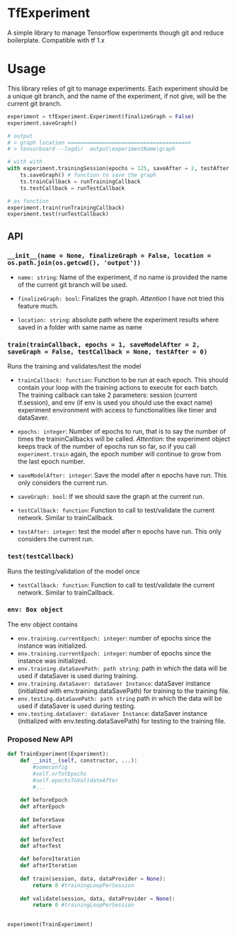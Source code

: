 # TfExperiment

A simple library to manage Tensorflow experiments though git and reduce boilerplate.
Compatible with tf 1.x

# Usage

This library relies of git to manage experiments. Each experiment should be a unique git branch, and the name of the experiment, if not give, will be the current git branch.

```python
experiment = tfExperiment.Experiment(finalizeGraph = False)
experiment.saveGraph()

# output
# > graph location ======================================>
# > tensorboard --logdir  output\experimentName\graph

# with with
with experiment.trainingSession(epochs = 125, saveAfter = 2, testAfter = 2) as ts:
    ts.saveGraph() # function to save the graph
    ts.trainCallback = runTrainingCallback
    ts.testCallback = runTestCallback

# as function
experiment.train(runTrainingCallback)
experiment.test(runTestCallback)
```

## API

### ```__init__(name = None, finalizeGraph = False, location = os.path.join(os.getcwd(), 'output'))```

* ```name: string```: Name of the experiment, if no name is provided the name of the current git branch will be used.

* ```finalizeGraph: bool```: Finalizes the graph. *Attention* I have not tried this feature much.

* ```location: string```: absolute path where the experiment results where saved in a folder with same name as name


### ```train(trainCallback, epochs = 1, saveModelAfter = 2, saveGraph = False, testCallback = None, testAfter = 0)```

Runs the training and validates/test the model

* ```trainCallback: function```: Function to be run at each epoch. This should contain your loop with the training actions to execute for each batch. The training callback can take 2 parameters: session (current tf.session), and env (if env is used you should use the exact name) experiment environment with access to functionalities like timer and dataSaver. 

* ```epochs: integer```: Number of epochs to run, that is to say the number of times the traininCallbacks will be called. *Attention:* the experiment object keeps track of the number of epochs run so far, so if you call ```experiment.train``` again, the epoch number will continue to grow from the last epoch number.

* ```saveModelAfter: integer```: Save the model after n epochs have run. This only considers the current run.

* ```saveGraph: bool```: If we should save the graph at the current run.

* ```testCallback: function```: Function to call to test/validate the current network. Similar to trainCallback.

* ```testAfter: integer```: test the model after n epochs have run. This only considers the current run.

### ```test(testCallback)```

Runs the testing/validation of the model once

* ```testCallback: function```: Function to call to test/validate the current network. Similar to trainCallback.

### ```env: Box object```

The env object contains

* ```env.training.currentEpoch: integer```: number of epochs since the instance was initialized.
* ```env.training.currentEpoch: integer```: number of epochs since the instance was initialized.
* ```env.training.dataSavePath: path string```: path in which the data will be used if dataSaver is used during training.
* ```env.training.dataSaver: dataSaver Instance```: dataSaver instance (initialized with env.training.dataSavePath) for training to the training file.
* ```env.testing.dataSavePath: path string``` path in which the data will be used if dataSaver is used during testing.
* ```env.testing.dataSaver: dataSaver Instance```: dataSaver instance (initialized with env.testing.dataSavePath) for testing to the training file.

### Proposed New API

```python
def TrainExperiment(Experiment):
    def __init__(self, constructor, ...):
        #someconfig
        #self.nrTotEpochs
        #self.epochsToValidateAfter
        #...
    
    def beforeEpoch
    def afterEpoch
    
    def beforeSave
    def afterSave
    
    def beforeTest
    def afterTest

    def beforeIteration
    def afterIteration
    
    def train(session, data, dataProvider = None):
        return 0 #trainingLoopPerSession
    
    def validate(session, data, dataProvider = None):
        return 0 #trainingLoopPerSession
    

experiment(TrainExperiment)
```